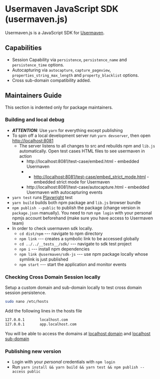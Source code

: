 # Usermaven JavaScript SDK (usermaven.js)

Usermaven.js is a JavaScript SDK for [Usermaven](https://usermaven.com).

## Capabilities

- Session Capability via `persistence`, `persistence_name` and `persistence_time` options.
- Autocapturing via `autocapture`, `capture_pageview`, `properties_string_max_length` and `property_blacklist` options.
- Cross sub-domain compatibility added.

## Maintainers Guide

This section is indented only for package maintainers.

### Building and local debug

 * _**ATTENTION**_: Use `yarn` for everything except publishing
 * To spin off a local development server run `yarn devserver`, then open [http://localhost:8081](http://localhost:8081)
   * The server listens to all changes to src and rebuilds npm and `lib.js` automatically. Open test cases HTML files to see
     usermaven in action
     * http://localhost:8081/test-case/embed.html - embedded Usermaven
      - * <http://localhost:8081/test-case/embed_strict_mode.html> - embedded strict mode for Usermaven
     * http://localhost:8081/test-case/autocapture.html - embedded Usermaven with autocapturing events
 * `yarn test` runs [Playwright](https://playwright.dev/) test
 * `yarn build` builds both npm package and `lib.js` browser bundle
 * `npm publish --public` to publish the package (change version in `package.json` manually). You need to run `npm login` with your personal
npmjs account beforehand (make sure you have access to Usermaven team)
 * In order to check usermaven sdk locally. 
    * `cd dist/npm` --- navigate to npm directory
    * `npm link` --- creates a symbolic link to be accessed globally
    * `cd ../../__tests__/sdk/` --- navigate to sdk test project
    * `npm i` --- install npm dependencies
    * `npm link @usermaven/sdk-js` --- use npm package locally whose symlink is just published
    * `npm start` --- start the application and monitor events

### Checking Cross Domain Session locally
Setup a custom domain and sub-domain locally to test cross domain session persistence.

```bash
sudo nano /etc/hosts
```
Add the following lines in the hosts file
```bash
127.0.0.1       localhost.com
127.0.0.1       app.localhost.com
```

You will be able to access the domains at [localhost domain](http://localhost.com:8081/test-case/embed.html) and [localhost sub-domain](http://app.localhost.com:8081/test-case/embed.html)

### Publishing new version

 * Login with your *personal* credentials with `npm login`
 * Run `yarn install && yarn build && yarn test && npm publish --access public`
